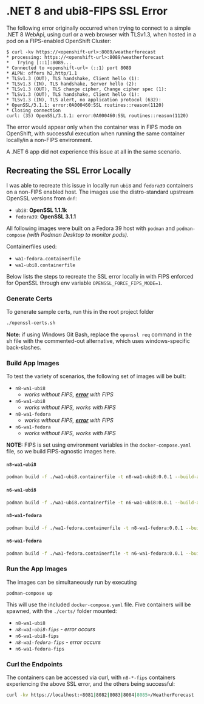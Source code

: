 # .NET 8 and ubi8-FIPS SSL Error

The following error originally occurred when trying to connect to a simple
.NET 8 WebApi, using curl or a web browser with TLSv1.3, when hosted in a pod
on a FIPS-enabled OpenShift Cluster:

```
$ curl -kv https://<openshift-url>:8089/weatherforecast
* processing: https://<openshift-url>:8089/weatherforecast
*   Trying [::1]:8089...
* Connected to <openshift-url> (::1) port 8089
* ALPN: offers h2,http/1.1
* TLSv1.3 (OUT), TLS handshake, Client hello (1):
* TLSv1.3 (IN), TLS handshake, Server hello (2):
* TLSv1.3 (OUT), TLS change cipher, Change cipher spec (1):
* TLSv1.3 (OUT), TLS handshake, Client hello (1):
* TLSv1.3 (IN), TLS alert, no application protocol (632):
* OpenSSL/3.1.1: error:0A000460:SSL routines::reason(1120)
* Closing connection
curl: (35) OpenSSL/3.1.1: error:0A000460:SSL routines::reason(1120)
```

The error would appear only when the container was in FIPS mode on OpenShift,
with successful execution when running the same container locally/in a non-FIPS environment.

A .NET 6 app did not experience this issue at all in the same scenario.

## Recreating the SSL Error Locally

I was able to recreate this issue in locally run `ubi8` and `fedora39` containers on a non-FIPS enabled host. 
The images use the distro-standard upstream OpenSSL versions from `dnf`: 

* `ubi8`: **OpenSSL 1.1.1k**
* `fedora39`: **OpenSSL 3.1.1**

All following images were built on a Fedora 39 host
with `podman` and `podman-compose` *(with Podman Desktop to monitor pods)*.

Containerfiles used:

* `wa1-fedora.containerfile`
* `wa1-ubi8.containerfile`

Below lists the steps to recreate the SSL error locally in
with FIPS enforced for OpenSSL through env variable `OPENSSL_FORCE_FIPS_MODE=1`. 

### Generate Certs

To generate sample certs, run this in the root project folder

```sh
./openssl-certs.sh
```

**Note:** if using Windows Git Bash, replace the `openssl req` command in the
sh file with the commented-out alternative, which uses windows-specific back-slashes.

### Build App Images

To test the variety of scenarios, the following set of images will be built:

* `n8-wa1-ubi8`
  * *works without FIPS, **<u>error</u>** with FIPS*
* `n6-wa1-ubi8`
  * *works without FIPS, works with FIPS*
* `n8-wa1-fedora`
  * *works without FIPS, **<u>error</u>** with FIPS*
* `n6-wa1-fedora`
  * *works without FIPS, works with FIPS*
  
**NOTE:** FIPS is set using environment variables in the `docker-compose.yaml` file, so we build FIPS-agnostic images here.

#### `n8-wa1-ubi8`

```sh
podman build -f ./wa1-ubi8.containerfile -t n8-wa1-ubi8:0.0.1 --build-arg DOTNET_TARGET_VERSION="8" .
```

#### `n6-wa1-ubi8`

```sh
podman build -f ./wa1-ubi8.containerfile -t n6-wa1-ubi8:0.0.1 --build-arg DOTNET_TARGET_VERSION="6" .
```

#### `n8-wa1-fedora`

```sh
podman build -f ./wa1-fedora.containerfile -t n8-wa1-fedora:0.0.1 --build-arg DOTNET_TARGET_VERSION="8" .
```

#### `n6-wa1-fedora`

```sh
podman build -f ./wa1-fedora.containerfile -t n6-wa1-fedora:0.0.1 --build-arg DOTNET_TARGET_VERSION="6" .
```

### Run the App Images

The images can be simultaneously run by executing 

```
podman-compose up
```

This will use the included `docker-compose.yaml` file.
Five containers will be spawned, with the `./certs/` folder mounted:
* `n8-wa1-ubi8`
* *`n8-wa1-ubi8-fips` - error occurs*
* `n6-wa1-ubi8-fips`
* *`n8-wa1-fedora-fips` - error occurs*
* `n6-wa1-fedora-fips`

### Curl the Endpoints

The containers can be accessed via curl, with `n8-*-fips` containers experiencing
the above SSL error, and the others being successful:

```sh
curl -kv https://localhost:<8081|8082|8083|8084|8085>/WeatherForecast
```